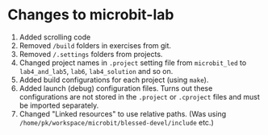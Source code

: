 # Changes to microbit-lab

1. Added scrolling code
2. Removed `/build` folders in exercises from git.
3. Removed `/.settings` folders from projects.
4. Changed project names in `.project` setting file from `microbit_led` to `lab4_and_lab5`, `lab6`, `lab4_solution` and so on.
5. Added build configurations for each project (using `make`).
6. Added launch (debug) configuration files. Turns out these configurations are not stored in the `.project` or `.cproject` files and must be imported separately.
7. Changed "Linked resources" to use relative paths. (Was using `/home/pk/workspace/microbit/blessed-devel/include` etc.)